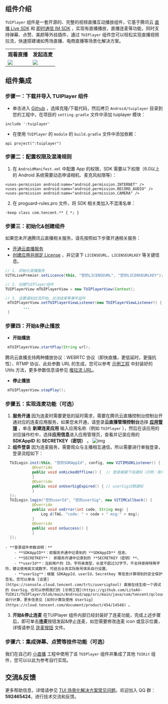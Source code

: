 ## 组件介绍
`TUIPlayer` 组件是一套开源的、完整的视频直播互动播放组件，它基于腾讯云 [直播 Live SDK](https://cloud.tencent.com/document/product/454/19074) 和 [即时通信 IM SDK](https://cloud.tencent.com/document/product/269/1498) ，实现有直播播放，直播连麦等功能，同时支持弹幕、点赞、美颜等外挂插件，通过 `TUIPlayer` 组件您可以轻松实现直播视频拉流，快速搭建诸如秀场直播、电商直播等场景化解决方案。
<table>
<tr>
   <th style="width:50%;text-align:center">观看直播</th>
   <th style="width:50%;text-align:center">发起连麦</th>
 </tr>
<tr>
<td><img src="https://qcloudimg.tencent-cloud.cn/raw/9cbd0d20c12b86a87436fc72e0b4950d.jpg"/></td>
<td><img src="https://qcloudimg.tencent-cloud.cn/raw/4125d61586106e87a414d738848ad0c6.jpg"/></td>
</tr>
</table>

[](id:model)
## 组件集成
[](id:model.step1)
### 步骤一：下载并导入 TUIPlayer 组件
- 单击进入 [Github](https://github.com/LiteAV-TUIKit/TUIPlayer) ，选择克隆/下载代码，然后拷贝 `Android/tuiplayer` 目录到您的工程中，在项目的 `setting.gradle` 文件中添加 tuiplayer 模块：
```
include ':tuiplayer'
```
- 在使用 `TUIPlayer` 的 `module` 的 `build.gradle` 文件中添加依赖：
```
api project(":tuiplayer")
```

[](id:model.step2)
### 步骤二：配置权限及混淆规则
1. 在 `AndroidManifest.xml` 中配置 App 的权限，SDK 需要以下权限（6.0以上的 Android 系统需要动态申请相机、麦克风权限等）：
```
<uses-permission android:name="android.permission.INTERNET" />
<uses-permission android:name="android.permission.RECORD_AUDIO" />
<uses-permission android:name="android.permission.CAMERA" />
```
2. 在 proguard-rules.pro 文件，将 SDK 相关类加入不混淆名单：
```
-keep class com.tencent.** { *; }
```

[](id:model.step3)
### 步骤三：初始化&创建组件
如果您未开通腾讯云直播相关服务，请先按照如下步骤开通相关服务：
-   [开通云直播服务](https://console.cloud.tencent.com/live/livestat) 
-  [创建应用并绑定 License](https://console.cloud.tencent.com/live/license) ，并记录下 `LICENSEURL`、`LICENSEURLKEY` 等关键信息。

```java
// 1. 初始化直播服务
V2TXLivePremier.setLicence(this, "您的LICENSEURL", "您的LICENSEURLKEY");

// 2. 创建TUIPlayer组件
TUIPlayerView mTUIPlayerView = new TUIPlayerView(Context);

// 3. 设置诸如拉流开始、拉流结束等事件监听
 mTUIPlayerView.setTUIPlayerViewListener(new TUIPlayerViewListener() {
        ...
 }
```

[](id:model.step4)
### 步骤四：开始&停止播放
- **开始播放**
```java
 mTUIPlayerView.startPlay(String url);
```
腾讯云直播支持两种播放协议：WEBRTC 协议（即快直播，更低延时，更强抗性）、RTMP 协议、此处参数 URL 的生成，您可以参考 [示例工程](https://github.com/LiteAV-TUIKit/TUIPlayer/blob/main/Android/app/src/main/java/com/tencent/qcloud/tuikit/tuiplayer/demo/URLUtils.java#L57) 中封装好的 Utils 方法，更多参数信息请参见 [推拉流 URL](https://cloud.tencent.com/document/product/454/7915)。
- **停止播放**
```java
 mTUIPlayerView.stopPlay();
```

[](id:model.step5)
### 步骤五：实现连麦功能（可选）
1. **服务开通**
因为连麦时需要更低的延时需求，需要在腾讯云直播控制台控制台开通对应的连麦应用服务，如果您未开通，请登录**云直播管理控制台**选择 **[应用管理](https://console.cloud.tencent.com/live/micro/appmanage)** ，单击 **新建连麦应用** 输入应用名称（例如 `TUIPlayer` ），然后在该应用的对应操作栏中，选择**应用信息**进入应用管理页，查看并记录应用的 **SDKAppID** 和 **SECRETKEY（密钥）** 。
![img](https://qcloudimg.tencent-cloud.cn/raw/cb2b2381b92994404dfece3cdaf77608.png)
2. **组件登录**
因为连麦服务，需要观众与主播相互通信，所以需要进行单独登录，登录流程如下：
```java
  TUILogin.init(this, "您的SDKAppId", config, new V2TIMSDKListener() {
            @Override
            public void onKickedOffline() {  // 登录被踢下线通知（示例：账号在其他设备登录）
            }
            @Override
            public void onUserSigExpired() { // userSig过期通知
            }
  });
  TUILogin.login("您的userId", "您的userSig", new V2TIMCallback() {
            @Override
            public void onError(int code, String msg) {
                Log.d(TAG, "code: " + code + " msg:" + msg);
            }
            @Override
            public void onSuccess() {
            }
  });
```
	- **登录组件参数说明：**
		- **SDKAppID**：即服务开通中记录到的 **SDKAppID** 信息。
		- **SECRETKEY**： 即服务开通中记录到的 **SECRETKEY（密钥）**。
		- **userId**：当前用户的 ID，字符串类型，长度不超过32字节，不支持使用特殊字符，建议使用英文或数字，可结合业务实际账号体系自行设置。
		- **userSig**：根据 SDKAppId、userId，Secretkey 等信息计算得到的安全保护签名，您可以单击 [这里](https://console.cloud.tencent.com/trtc/usersigtool) 直接在线生成一个调试的 UserSig，也可以参照我们的 [示例工程](https://github.com/LiteAV-TUIKit/TUIPlayer/blob/main/Android/app/src/main/java/com/tencent/qcloud/tuikit/tuiplayer/demo/debug/GenerateTestUserSig.java#L125) 自行计算，更多信息见 [如何计算及使用 UserSig](https://cloud.tencent.com/document/product/454/14548) 。
3. **开始&停止连麦**
在TUIPlayer 组件内部已经封装好了连麦功能，完成上述步骤后，即可单击**连麦**按钮发起&停止连麦，如您需要修改连麦 icon 或显示位置，详情请参见 [连麦按钮](https://github.com/LiteAV-TUIKit/TUIPlayer/blob/main/Android/tuiplayer/src/main/res/layout/tuiplayer_container_view.xml#L42) 文件。

[](id:model.step6)
### 步骤六：集成弹幕、点赞等挂件功能（可选）
我们在自己的 [小直播](https://github.com/tencentyun/XiaoZhiBo) 工程中使用了该 `TUIPlayer` 组件并集成了其他 `TUIKit` 组件，您可以以此为参考自行实现。

## 交流&反馈

更多帮助信息，详情请参见 [TUI 场景化解决方案常见问题](https://cloud.tencent.com/developer/article/1952880)。欢迎加入 QQ 群：**592465424**，进行技术交流和反馈。
